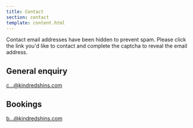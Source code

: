 ```yaml
---
title: Contact
section: contact
template: content.html
---
```


Contact email addresses have been hidden to prevent spam. Please click the link you'd like to
contact and complete the captcha to reveal the email address.


## General enquiry

<a
  href="http://www.google.com/recaptcha/mailhide/d?k=01PLzcAM0zmxIut3ObRGeUAQ==&amp;c=7uyMg_Pbuu9KmCPrxgG1N_LcF3AIA4mX74Waw4R11QQ="
  onclick="window.open('http://www.google.com/recaptcha/mailhide/d?k\x3d01PLzcAM0zmxIut3ObRGeUAQ\x3d\x3d\x26c\x3d7uyMg_Pbuu9KmCPrxgG1N_LcF3AIA4mX74Waw4R11QQ\x3d', '', 'toolbar=0,scrollbars=0,location=0,statusbar=0,menubar=0,resizable=0,width=500,height=300'); return false;"
  title="Reveal this e-mail address">
  c&hellip;@kindredshins.com
</a>


## Bookings

<a
  href="http://www.google.com/recaptcha/mailhide/d?k=01_CKYu8-cCAOUnO1auq8s4g==&amp;c=hqH4vtyDDRxI1YW_UivavSTtByn4iRi332cPM-BnmHk="
  onclick="window.open('http://www.google.com/recaptcha/mailhide/d?k\x3d01_CKYu8-cCAOUnO1auq8s4g\x3d\x3d\x26c\x3dhqH4vtyDDRxI1YW_UivavSTtByn4iRi332cPM-BnmHk\x3d', '', 'toolbar=0,scrollbars=0,location=0,statusbar=0,menubar=0,resizable=0,width=500,height=300'); return false;"
  title="Reveal this e-mail address">
  b&hellip;@kindredshins.com
</a>
